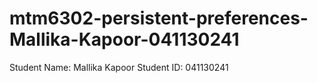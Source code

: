 # mtm6302-persistent-preferences-Mallika-Kapoor-041130241
Student Name: Mallika Kapoor
Student ID: 041130241
